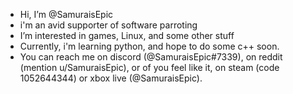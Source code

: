 - Hi, I’m @SamuraisEpic
- i'm an avid supporter of software parroting
- I’m interested in games, Linux, and some other stuff
- Currently, i'm learning python, and hope to do some c++ soon.
- You can reach me on discord (@SamuraisEpic#7339), on reddit (mention u/SamuraisEpic), or of you feel like it, on steam (code 1052644344) or xbox live (@SamuraisEpic).

<!---
SamuraisEpic/SamuraisEpic is a ✨ special ✨ repository because its `README.md` (this file) appears on your GitHub profile.
You can click the Preview link to take a look at your changes.
--->
